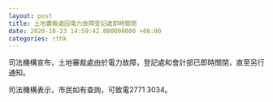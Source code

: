 ```yaml
---
layout: post
title: 土地審裁處因電力故障登記處即時關閉
date: 2020-10-23 14:59:42.000000000 +08:00
categories: rthk
---
```


司法機構宣布，土地審裁處由於電力故障，登記處和會計部已即時關閉，直至另行通知。

司法機構表示，市民如有查詢，可致電2771 3034。
